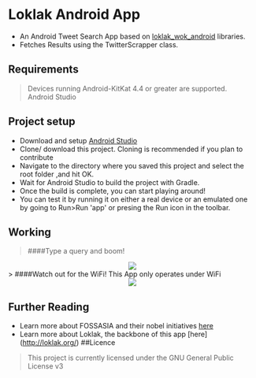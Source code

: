 # Loklak Android App

* An Android Tweet Search App based on  [loklak_wok_android](https://github.com/loklak/loklak_wok_android) libraries.
* Fetches Results using the TwitterScrapper class.

## Requirements
>Devices running Android-KitKat 4.4 or greater are supported.<br>
>Android Studio

## Project setup
* Download and setup [Android Studio](http://developer.android.com/sdk/index.html)
* Clone/ download this project. Cloning is recommended if you plan to contribute
* Navigate to the directory where you saved this project and select the root folder ,and hit OK. 
* Wait for Android Studio to build the project with Gradle.
* Once the build is complete, you can start playing around!
*  You can test it by running it on either a real device or an emulated one by going to Run>Run 'app' or presing the Run icon in the toolbar.

## Working
> ####Type a query and boom!
<div align ="Center">
<img src ="https://raw.githubusercontent.com/Yathannsh/LoklakAndroidApp/master/screenshots/hj.gif"> 
</div>
> ####Watch out for the WiFi! This App only operates under WiFi
<div align ="Center">
<img src ="https://raw.githubusercontent.com/Yathannsh/LoklakAndroidApp/master/screenshots/sdfg.gif"> 
</div>

## Further Reading 
* Learn more about FOSSASIA and their nobel initiatives [here](http://fossasia.org/)
* Learn more about Loklak, the backbone of this app [here] (http://loklak.org/)
##Licence 
>This project is currently licensed under the GNU General Public License v3
